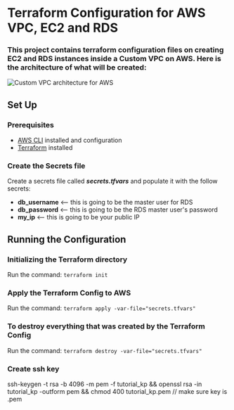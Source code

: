 # Terraform Configuration for AWS VPC, EC2 and RDS

### This project contains terraform configuration files on creating EC2 and RDS instances inside a Custom VPC on AWS. Here is the architecture of what will be created:

![Custom VPC architecture for AWS](https://miro.medium.com/max/700/1*Oxp7FZT4Z9RWqpnJn-hHqw.png)

## Set Up

### Prerequisites

- [AWS CLI](https://docs.aws.amazon.com/cli/latest/userguide/getting-started-install.html) installed and configuration
- [Terraform](https://www.terraform.io/downloads) installed

### Create the Secrets file

Create a secrets file called **_secrets.tfvars_** and populate it with the follow secrets:

- **db_username** <-- this is going to be the master user for RDS
- **db_password** <-- this is going to be the RDS master user's password
- **my_ip** <-- this is going to be your public IP

## Running the Configuration

### Initializing the Terraform directory

Run the command: `terraform init`

### Apply the Terraform Config to AWS

Run the command: `terraform apply -var-file="secrets.tfvars"`

### To destroy everything that was created by the Terraform Config

Run the command: `terraform destroy -var-file="secrets.tfvars"`

### Create ssh key

ssh-keygen -t rsa -b 4096 -m pem -f tutorial_kp && openssl rsa -in tutorial_kp -outform pem && chmod 400 tutorial_kp.pem
// make sure key is .pem
